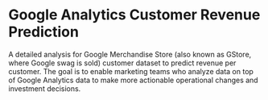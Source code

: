 # Google Analytics Customer Revenue Prediction
A detailed analysis for Google Merchandise Store (also known as GStore, where Google swag is sold) customer dataset to predict revenue per customer. The goal is to enable marketing teams who analyze data on top of Google Analytics data to make more actionable operational changes and investment decisions.
